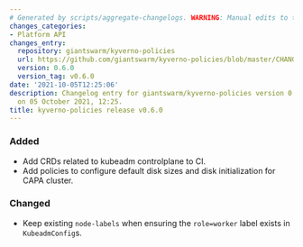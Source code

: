 ```yaml
---
# Generated by scripts/aggregate-changelogs. WARNING: Manual edits to this files will be overwritten.
changes_categories:
- Platform API
changes_entry:
  repository: giantswarm/kyverno-policies
  url: https://github.com/giantswarm/kyverno-policies/blob/master/CHANGELOG.md#060---2021-10-05
  version: 0.6.0
  version_tag: v0.6.0
date: '2021-10-05T12:25:06'
description: Changelog entry for giantswarm/kyverno-policies version 0.6.0, published
  on 05 October 2021, 12:25.
title: kyverno-policies release v0.6.0
---
```


### Added
- Add CRDs related to kubeadm controlplane to CI.
- Add policies to configure default disk sizes and disk initialization for CAPA cluster.
### Changed
- Keep existing `node-labels` when ensuring the `role=worker` label exists in `KubeadmConfig`s.
